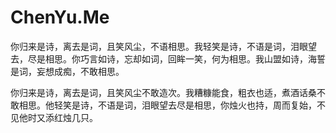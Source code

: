 # ChenYu.Me

你归来是诗，离去是词，且笑风尘，不语相思。我轻笑是诗，不语是词，泪眼望去，尽是相思。你巧言如诗，忘却如词，回眸一笑，何为相思。我山盟如诗，海誓是词，妄想成痴，不敢相思。

你归来是诗，离去是词，且笑风尘不敢造次。我糟糠能食，粗衣也适，煮酒话桑不敢相思。他轻笑是诗，不语是词，泪眼望去尽是相思，你烛火也持，周而复始，不见他时又添红烛几只。
